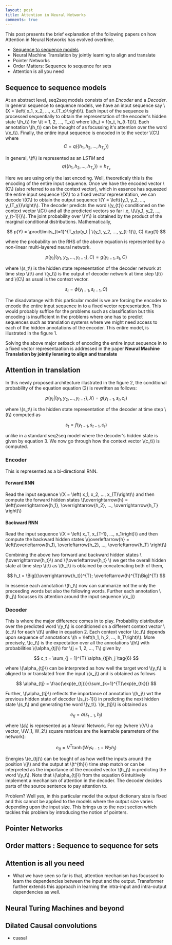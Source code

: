 ```yaml
---
layout: post
title: Attention in Neural Networks
comments: true
---
```


<script src="https://cdnjs.cloudflare.com/ajax/libs/mathjax/2.7.0/MathJax.js?config=TeX-AMS-MML_HTMLorMML" type="text/javascript"></script>


This post presents the brief explanation of the following papers on how Attention in Neural Networks has evolved overtime.

- [Sequence to sequence models](#seq2seq)
- Neural Machine Translation by jointly learning to align and translate
- Pointer Networks
- Order Matters: Sequence to sequence for sets
- Attention is all you need

<a name='seq2seq'></a>
## Sequence to sequence models
At an abstract level, seq2seq models consists of an _Encoder_ and a _Decoder_. In general sequence to sequence models, we have an input sequence say \\(X = \left( x_1, x_2, ..., x_{T_x}\right)\\). Each input of the sequence is processed sequentially to obtain the representation of the encoder's hidden state \\(h_t\\) for \\(t = 1, 2, ..., T_x\\) where \\(h_t = f(x_t, h_{t-1})\\). Each annotation \\(h_t\\) can be thought of as focussing it's attention over the word \\(x_t\\). Finally, the entire input sequence is encoded in to the vector \\(C\\) where
$$
C = q(\{h_1, h_2, ..., h_{T_x}\})
$$

In general, \\(f\\) is represented as an _LSTM_ and 
$$
q(\{h_1, h_2, ..., h_{T_x}\}) = h_{T_x}
$$

Here we are using only the last encoding. Well, theoreticaly this is the encoding of the entire input sequence.
Once we have the encoded vector \\(C\\) (also referred to as the context vector), which in essence has squeezed the entire input sequence \\(X\\) to a fixed vector representation, we can decode \\(C\\) to obtain the output sequence \\(Y = \left({y_1, y_2, ..., y_{T_y}}\right)\\). The decoder predicts the word \\(y_{t}\\) conditioned on the context vector \\(C\\) and all the predicted vectors so far i.e, \\(\\{y_1, y_2, ..., y_{t-1}\\}\\). The joint probability over \\(Y\\) is obtained by the product of the marginal conditional distributions. Mathematically,

$$
p(Y) = \prod\limits_{t=1}^{T_y}p(y_t | \{y_1, y_2, ..., y_{t-1}\}, C) \tag{1}
$$

where the probability on the RHS of the above equation is represented by a non-linear multi-layered neural network.

$$
p(y_t | \{y_1, y_2, ..., y_{t-1}\}, C) = g(y_{t-1}, s_t, C) \tag{2}
$$

where \\(s_t\\) is the hidden state representation of the decoder network at time step \\(t\\) and \\(y_t\\) is the output of decoder network at time step \\(t\\) and \\(C\\) as usual is the context vector.

$$
s_t = \phi(y_{t-1}, s_{t-1}, C) \tag{3}
$$

The disadvatange with this particular model is we are forcing the encoder to encode the entire input sequence in to a fixed vector representation. This would probably suffice for the problems such as classification but this encoding is insufficient in the problems where one has to predict sequences such as translation systems where we might need access to each of the hidden annotations of the encoder. This entire model, is illustrated in the figure 1.

Solving the above major setback of encoding the entire input sequence in to a fixed vector representaation is addressed in the paper **Neural Machine Translation by jointly leraning to align and translate**

<a name='neural_translate'></a>
## Attention in translation

In this newly proposed architecture illustrated in the figure 2, the conditional probability of the equation equation (2) is rewritten as follows:

$$
p(y_t | \{y_1, y_2, ..., y_{t-1}\}, X) = g(y_{t-1}, s_t, c_t) \tag{4}
$$

where \\(s_t\\) is the hidden state representation of the decoder at time step \\(t\\) computed as 

$$
s_t = f(y_{t-1}, s_{t-1}, c_t) \tag{5}
$$

unlike in a standard seq2seq model where the decoder's hidden state is given by equation 3. We now go through how the context vector \\(c_t\\) is computed.

### Encoder

This is represented as a bi-directional RNN.

#### Forward RNN
Read the input sequence \\(X = \left( x_1, x_2, ..., x_{T}\right)\\) and then compute the forward hidden states \\(\overrightarrow{h} = \left(\overrightarrow{h_1}, \overrightarrow{h_2}, ..., \overrightarrow{h_T} \right)\\)

#### Backward RNN
Read the input sequence \\(X = \left( x_T, x_{T-1}, ..., x_1\right)\\) and then compute the backward hidden states \\(\overleftarrow{h} = \left(\overleftarrow{h_1}, \overleftarrow{h_2}, ..., \overleftarrow{h_T} \right)\\)

Combining the above two forward and backward hidden states \\(\overrightarrow{h_t}\\) and \\(\overleftarrow{h_t} \\) we get the overall hidden state at time step \\(t\\) as \\(h_t\\) is obtained by concatenating both of them,

$$
h_t = \Big[{\overrightarrow{h_t}}^{T}; \overleftarrow{h}^{T}\Big]^{T}
$$

In essense each annotation \\(h_t\\) now can summarize not the only the preceeding words but also the following words. Further each annotation \\(h_j\\) focusses its attention around the input sequence \\(x_j\\)

### Decoder

This is where the major difference comes in to play. Probability distribution over the predicted word \\(y_t\\) is conditioned on a different context vector \\(c_t\\) for each \\(t\\) unlike in equation 2. Each context vector \\(c_t\\) depends upon sequence of annotations \\(h = \left(h_1, h_2, ..., h_T\right)\\). More precisely, \\(c_t\\) is the expectation over all the annotations \\(h\\) with probabilities \\(\alpha_{tj}\\) for \\(j = 1, 2, ..., T\\) given by

$$
c_t = \sum_{j = 1}^{T} \alpha_{tj}h_j \tag{6}
$$

where \\(\alpha_{tj}\\) can be interpreted as how well the target word \\(y_t\\) is aligned to or translated from the input \\(x_j\\) and is obtained as follows

$$
\alpha_{tj} = \frac{\exp(e_{tj})}{\sum_{k=1}^{T}\exp(e_{tk})}
$$

Further, \\(\alpha_{tj}\\) reflects the importance of annotation \\(h_j\\) wrt the previous hidden state of decoder \\(s_{t-1}\\) in predicting the next hidden state \\(s_t\\) and generating the word \\(y_t\\). \\(e_{tj}\\) is obtained as

$$
e_{tj} = a(s_{t-1}, h_j)
$$

where \\(a\\) is represented as a Neural Network. For eg: (where \\(V\\) a vector, \\(W_1, W_2\\) square matrices are the learnable parameters of the network):

$$
e_{tj} = V^{T}\tanh(W_1s_{t-1} + W_2h_j)
$$

Energies \\(e_{tj}\\) can be tought of as how well the inputs around the position \\(j\\) and the output at \\(t^{th}\\) time step match or can be interpreted as the importance of the encoded vector \\(h_j\\) in predicting the word \\(y_t\\). Note that \\(\alpha_{tj}\\) from the equation 6 intuitively implement a mechanism of attention in the decoder. The decoder decides parts of the source sentence to pay attention to.

Problem? Well yes, in this particular model the output dictionary size is fixed and this cannot be applied to the models where the output size varies depending upon the input size. This brings us to the next section which tackles this problem by introducing the notion of pointers.

## Pointer Networks

## Order matters : Sequence to sequence for sets

## Attention is all you need

- What we have seen so far is that, attention mechanism has focussed to learn the dependencies between the input and the output. Transformer further extends this approach in learning the intra-input and intra-output dependencies as well.

## Neural Turing Machines and beyond

## Dilated Causal convolutions
- cuasal

